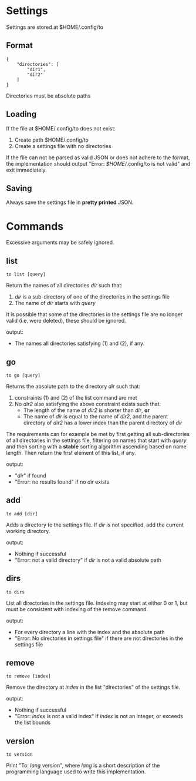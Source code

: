 # Settings
Settings are stored at $HOME/.config/to
## Format

    {
        "directories": [
            "dir1",
            "dir2"
        ]
    }
Directories must be absolute paths
    
## Loading
If the file at $HOME/.config/to does not exist:
1. Create path $HOME/.config/to
2. Create a settings file with no directories

If the file can not be parsed as valid JSON or does not adhere to the format, 
the implementation should output "Error: *$HOME*/.config/to is not valid" and exit immediately.
    
## Saving
Always save the settings file in **pretty printed** JSON.

# Commands
Excessive arguments may be safely ignored.
 
## list
    to list [query]
Return the names of all directories *dir* such that:
1. *dir* is a sub-directory of one of the directories in the settings file
2. The name of *dir* starts with *query*

It is possible that some of the directories in the settings file are no longer valid (i.e. were deleted), 
these should be ignored.

output:
* The names all directories satisfying (1) and (2), if any.

## go
    to go [query]
Returns the absolute path to the directory *dir* such that: 
1. constraints (1) and (2) of the list command are met
2. No *dir2* also satisfying the above constraint exists such that: 
    * The length of the name of *dir2* is shorter than *dir*, **or**
    * The name of *dir* is equal to the name of *dir2*, and the parent directory of *dir2* has a lower index than the parent directory of *dir*    

The requirements can for example be met by first getting all sub-directories of all directories in the settings file,
 filtering on names that start with *query* and then sorting with a **stable** sorting algorithm ascending based on name length. 
 Then return the first element of this list, if any.
 
output:
* "*dir*" if found
* "Error: no results found" if no *dir* exists


## add
    to add [dir]
Adds a directory to the settings file. 
If *dir* is not specified, add the current working directory.

output:
* Nothing if successful
* "Error: not a valid directory" if *dir* is not a valid absolute path

## dirs
    to dirs
List all directories in the settings file. Indexing may start at either 0 or 1, but must be consistent with indexing of the remove command.

output:
* For every directory a line with the index and the absolute path
* "Error: No directories in settings file" if there are not directories in the settings file

## remove
    to remove [index]
Remove the directory at *index* in the list "directories" of the settings file.

output:
* Nothing if successful
* "Error: *index* is not a valid index" if *index* is not an integer, or exceeds the list bounds

## version
    to version
Print "To: *lang* version", where *lang* is a short description of the programming language used to write this implementation.
